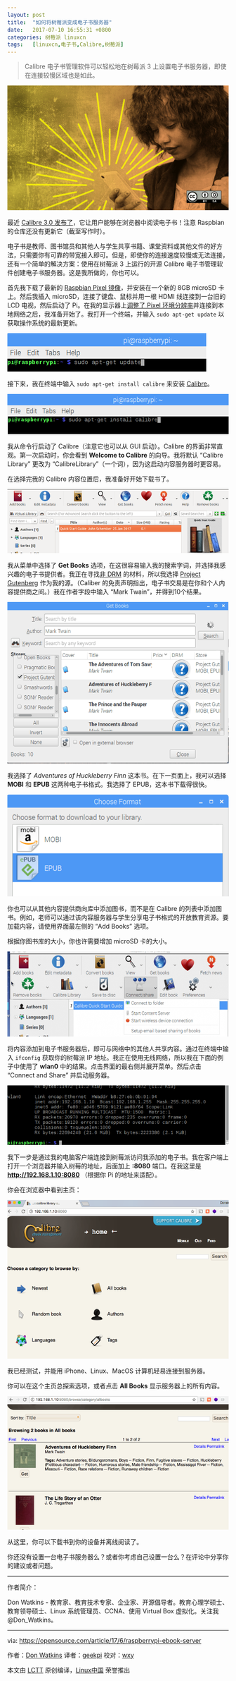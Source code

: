 ```yaml
---
layout: post
title:	"如何将树莓派变成电子书服务器"
date:	2017-07-10 16:55:31 +0800 
categories:	树莓派 linuxcn 
tags:	[linuxcn,电子书,Calibre,树莓派]
---
```




> 
> Calibre 电子书管理软件可以轻松地在树莓派 3 上设置电子书服务器，即使在连接较慢区域也是如此。
> 
> 
> 


![How to turn a Raspberry Pi into an eBook server](/Asserts/Images/album/201707/10/165534gzxjhe2apalr2zhf.png "How to turn a Raspberry Pi into an eBook server")


最近 [Calibre 3.0 发布了](https://the-digital-reader.com/2017/06/19/calibre-3-0-released/)，它让用户能够在浏览器中阅读电子书！注意 Raspbian 的仓库还没有更新它（截至写作时）。


电子书是教师、图书馆员和其他人与学生共享书籍、课堂资料或其他文件的好方法，只需要你有可靠的带宽接入即可。但是，即使你的连接速度较慢或无法连接，还有一个简单的解决方案：使用在树莓派 3 上运行的开源 Calibre 电子书管理软件创建电子书服务器。这是我所做的，你也可以。


首先我下载了最新的 [Raspbian Pixel 镜像](https://www.raspberrypi.org/downloads/raspbian/)，并安装在一个新的 8GB microSD 卡上。然后我插入 microSD，连接了键盘、鼠标并用一根 HDMI 线连接到一台旧的 LCD 电视，然后启动了 Pi。在我的显示器上[调整了 Pixel 环境分辨率](https://www.raspberrypi.org/forums/viewtopic.php?t=5851)并连接到本地网络之后，我准备开始了。我打开一个终端，并输入 `sudo apt-get update` 以获取操作系统的最新更新。


![Updating Raspbian Pixel](/Asserts/Images/album/201707/10/165535l1sqn73hrq158gkf.png "Updating Raspbian Pixel")


接下来，我在终端中输入 `sudo apt-get install calibre` 来安装 [Calibre](https://calibre-ebook.com/)。


![Installing Calibre](/Asserts/Images/album/201707/10/165535zjzehcinbip3yzsj.png "Installing Calibre")


我从命令行启动了 Calibre（注意它也可以从 GUI 启动）。Calibre 的界面非常直观。第一次启动时，你会看到 **Welcome to Calibre** 的向导。我将默认 “Calibre Library” 更改为 “CalibreLibrary”（一个词），因为这启动内容服务器时更容易。


在选择完我的 Calibre 内容位置后，我准备好开始下载书了。


![Calibre's interface](/Asserts/Images/album/201707/10/165536oq7i28ke2yt4wt5v.png "Calibre's interface")


我从菜单中选择了 **Get Books** 选项，在这很容易输入我的搜索字词，并选择我感兴趣的电子书提供者。我正在寻找[非 DRM](https://en.wikipedia.org/wiki/Digital_rights_management) 的材料，所以我选择 [Project Gutenberg](https://www.gutenberg.org/) 作为我的源。（Caliber 的免责声明指出，电子书交易是在你和个人内容提供商之间。）我在作者字段中输入 “Mark Twain”，并得到10个结果。


![Searching for e-books](/Asserts/Images/album/201707/10/165536tr91mrum3q38z3qh.png "Searching for e-books")


我选择了 *Adventures of Huckleberry Finn* 这本书。在下一页面上，我可以选择 **MOBI** 和 **EPUB** 这两种电子书格式。我选择了 EPUB，这本书下载得很快。


![Choosing the e-book format](/Asserts/Images/album/201707/10/165537webveak4ragiyg8i.png "Choosing the e-book format")


你也可以从其他内容提供商向库中添加图书，而不是在 Calibre 的列表中添加图书。例如，老师可以通过该内容服务器与学生分享电子书格式的开放教育资源。要加载内容，请使用界面最左侧的 “Add Books” 选项。


根据你图书库的大小，你也许需要增加 microSD 卡的大小。


![start_the_server.png](/Asserts/Images/album/201707/10/165538qlpf5ffz8bbbz66f.png)


将内容添加到电子书服务器后，即可与网络中的其他人共享内容。通过在终端中输入 `ifconfig` 获取你的树莓派 IP 地址。我正在使用无线网络，所以我在下面的例子中使用了 **wlan0** 中的结果。点击界面的最右侧并展开菜单。然后点击 “Connect and Share” 并启动服务器。


![Identifying the IP address with ipconfig](/Asserts/Images/album/201707/10/165538igj6zcgyfz7jz9cr.png "Identifying the IP address with ipconfig")


我下一步是通过我的电脑客户端连接到树莓派访问我添加的电子书。我在客户端上打开一个浏览器并输入树莓的地址，后面加上 **:8080** 端口。在我这里是 **<http://192.168.1.10:8080>** （根据你 Pi 的地址来适配）。


你会在浏览器中看到主页：


![Calibre's client homepage](/Asserts/Images/album/201707/10/165538v7144s17xx4j1c1x.png "Calibre's client homepage")


我已经测试，并能用 iPhone、Linux、MacOS 计算机轻易连接到服务器。


你可以在这个主页总探索选项，或者点击 **All Books** 显示服务器上的所有内容。


![Browsing e-books](/Asserts/Images/album/201707/10/165539r78ku0761l487l77.png "Browsing e-books")


从这里，你可以下载书到你的设备并离线阅读了。


你还没有设置一台电子书服务器么？或者你考虑自己设置一台么？在评论中分享你的建议或者问题。




---


作者简介：


Don Watkins - 教育家、教育技术专家、企业家、开源倡导者。教育心理学硕士、教育领导硕士、Linux 系统管理员、CCNA、使用 Virtual Box 虚拟化。关注我 @Don\_Watkins。




---


via: <https://opensource.com/article/17/6/raspberrypi-ebook-server>


作者：[Don Watkins](https://opensource.com/users/don-watkins) 译者：[geekpi](https://github.com/geekpi) 校对：[wxy](https://github.com/wxy)


本文由 [LCTT](https://github.com/LCTT/TranslateProject) 原创编译，[Linux中国](https://linux.cn/) 荣誉推出
